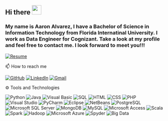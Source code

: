 ## Hi there <img src="https://raw.githubusercontent.com/MartinHeinz/MartinHeinz/master/wave.gif" width="30px">

### My name is Aaron Alvarez, I have a Bachelor of Science in Information Technology from Florida Internatinal University. I work as Data Engineer for Cognizant. Take a look at my profile and feel free to contact me. I look forward to meet you!!!

[![Resume](https://img.shields.io/badge/--MyResume?label=My-Resume&logo=Resume&style=social)](https://github.com/aalva500-prog/Resume-Aaron-Alvarez/blob/main/Resume-Aaron-Alvarez.md)

📫 How to reach me

[![GitHub](https://img.shields.io/badge/--github?label=Github&logo=GitHub&style=social)](https://github.com/aalva500-prog) 
[![LinkedIn](https://img.shields.io/badge/--linkedin?label=LinkedIn&logo=LinkedIn&style=social)](https://www.linkedin.com/in/aaron-alvarez-970919185/)
[![Gmail](https://img.shields.io/badge/--linkedin?label=Gmail&logo=gmail&style=social)](mailto:900908alvarezaaron@gmail.com)

⚙ Tools and Technologies

![Python](https://img.shields.io/badge/-Python-333333?style=flat&logo=python)
![Java](https://img.shields.io/badge/-Java-333333?style=flat&logo=java)
![Visual Basic](https://img.shields.io/badge/-VisualBasic-333333?style=flat&logo=visualBasic)
![SQL](https://img.shields.io/badge/-SQL-333333?style=flat)
![HTML](https://img.shields.io/badge/-HTML-333333?style=flat&logo=HTML5)
![CSS](https://img.shields.io/badge/-CSS-333333?style=flat)
![PHP](https://img.shields.io/badge/-PHP-333333?style=flat&logo=PHP)
![Visual Studio](https://img.shields.io/badge/-Visual%20Studio-333333?style=flat&logo=visual-studio&logoColor=007ACC)
![PyCharm](https://img.shields.io/badge/-PyCharm-333333?style=flat&logo=PyCharm&logoColor=00cc52)
![Eclipse](https://img.shields.io/badge/-Eclipse-333333?style=flat&logo=Eclipse&logoColor=000d80)
![NetBeans](https://img.shields.io/badge/-NetBeans-333333?style=flat&logo=NetBeans&logoColor=007ACC)
![PostgreSQL](https://img.shields.io/badge/-PostgreSQL-333333?style=flat&logo=PostgreSQL)
![Microsoft SQL Server](https://img.shields.io/badge/-SQLServer-333333?style=flat&logo=SQLServer&logoColor=007ACC)
![MongoDB](https://img.shields.io/badge/-MongoDB-333333?style=flat&logo=MongoDB&logoColor=00cc52)
![MySQL](https://img.shields.io/badge/-MySQL-333333?style=flat&logo=MySQL&logoColor=00cc52)
![Microsoft Access](https://img.shields.io/badge/-Access-333333?style=flat&logo=Access&logoColor=00cc52)
![Scala](https://img.shields.io/badge/-Scala-333333?style=flat&logo=scala)
![Spark](https://img.shields.io/badge/-Spark-333333?style=flat&logo=spark)
![Hadoop](https://img.shields.io/badge/-Hadoop-333333?style=flat&logo=hadoop)
![Microsoft Azure](https://img.shields.io/badge/-Azure-333333?style=flat&logo=azure)
![Spyder](https://img.shields.io/badge/-Spyder-333333?style=flat&logo=spyder)
![Big Data](https://img.shields.io/badge/-BigData-333333?style=flat&logo=BigData)
